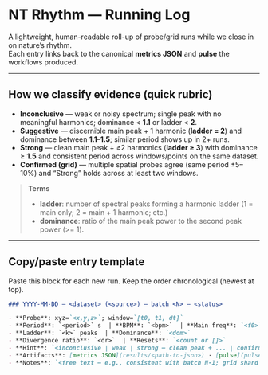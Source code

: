# NT Rhythm — Running Log

A lightweight, human-readable roll-up of probe/grid runs while we close in on nature’s rhythm.  
Each entry links back to the canonical **metrics JSON** and **pulse** the workflows produced.

---

## How we classify evidence (quick rubric)

- **Inconclusive** — weak or noisy spectrum; single peak with no meaningful harmonics; dominance < **1.1** or ladder < **2**.
- **Suggestive** — discernible main peak + 1 harmonic (**ladder = 2**) and dominance between **1.1–1.5**; similar period shows up in 2+ runs.
- **Strong** — clean main peak + ≥2 harmonics (**ladder ≥ 3**) with dominance ≥ **1.5** and consistent period across windows/points on the same dataset.
- **Confirmed (grid)** — multiple spatial probes agree (same period ±5–10%) and “Strong” holds across at least two windows.

> **Terms**
> - **ladder**: number of spectral peaks forming a harmonic ladder (1 = main only; 2 = main + 1 harmonic; etc.)
> - **dominance**: ratio of the main peak power to the second peak power (>= 1).

---

## Copy/paste entry template

Paste this block for each new run. Keep the order chronological (newest at top).

```md
### YYYY-MM-DD — <dataset> (<source>) — batch <N> — <status>

- **Probe**: xyz=`<x,y,z>`; window=`[t0, t1, dt]`  
- **Period**: `<period>` s  | **BPM**: `<bpm>`  | **Main freq**: `<f0>` Hz  
- **Ladder**: `<k>` peaks  | **Dominance**: `<dom>`  
- **Divergence ratio**: `<dr>`  | **Resets**: `<count or []>`  
- **Hint**: `<inconclusive | weak | strong — clean peak + ... | confirmed>`
- **Artifacts**: [metrics JSON](results/<path-to-json>) · [pulse](pulse/auto/<filename>.yml)
- **Notes**: `<free text — e.g., consistent with batch N-1; grid shard (0.10,0.10,0.12) best; try longer window>`
